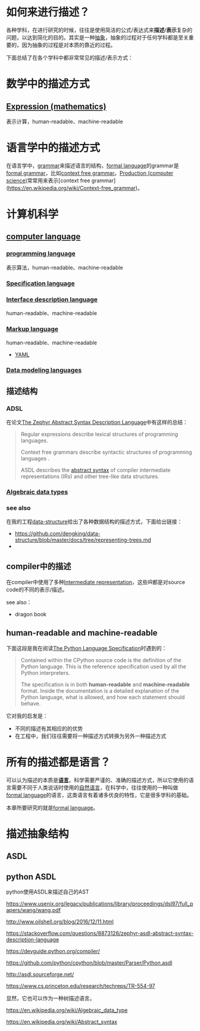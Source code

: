 # 如何来进行描述？

各种学科，在进行研究的时候，往往是使用简洁的公式/表达式来**描述**/**表示**复杂的问题，以达到简化的目的。其实是一种[抽象](https://en.wikipedia.org/wiki/Abstraction)，抽象的过程对于任何学科都是至关重要的，因为抽象的过程是对本质的靠近的过程。

下面总结了在各个学科中都非常常见的描述/表示方式：

# 数学中的描述方式

## [Expression (mathematics)](https://en.wikipedia.org/wiki/Expression_(mathematics))

表示计算，human-readable、machine-readable



# 语言学中的描述方式

在语言学中，[grammar](https://en.wikipedia.org/wiki/Grammar)来描述语言的结构，[formal language](https://en.wikipedia.org/wiki/Well-formed_formula)的grammar是[formal grammar](https://en.wikipedia.org/wiki/Formal_grammar)，比如[context free grammar](https://en.wikipedia.org/wiki/Context-free_grammar)。[Production (computer science)](https://en.wikipedia.org/wiki/Production_(computer_science))常常用来表示[context free grammar](https://en.wikipedia.org/wiki/Context-free_grammar)。



# 计算机科学

## [сomputer language](https://en.wikipedia.org/wiki/Computer_language)

### [programming language](https://en.wikipedia.org/wiki/Programming_language)

表示算法，human-readable、machine-readable

### [Specification language](https://en.wikipedia.org/wiki/Specification_language)



### [Interface description language](https://en.wikipedia.org/wiki/Interface_description_language)

human-readable、machine-readable

### [Markup language](https://en.wikipedia.org/wiki/Markup_language)

human-readable、machine-readable

- [YAML](https://en.wikipedia.org/wiki/YAML)

### [Data modeling languages](https://en.wikipedia.org/wiki/Category:Data_modeling_languages)

## 描述结构

### ADSL

在论文[The Zephyr Abstract Syntax Description Language](https://www.cs.princeton.edu/research/techreps/TR-554-97)中有这样的总结：

> Regular expressions describe lexical structures  of programming languages.
>
> Context free grammars describe syntactic structures of programming languages .
>
> ASDL describes the [abstract syntax](https://en.wikipedia.org/wiki/Abstract_syntax)  of compiler intermediate representations (IRs) and other tree-like data
> structures.

### [Algebraic data types](https://en.wikipedia.org/wiki/Algebraic_data_type)

### see also

在我的工程[data-structure](https://github.com/dengking/data-structure)给出了各种数据结构的描述方式，下面给出链接：

- https://github.com/dengking/data-structure/blob/master/docs/tree/representing-trees.md
- 

## compiler中的描述

在compiler中使用了多种[Intermediate representation](https://en.wikipedia.org/wiki/Intermediate_representation)，这些IR都是对source code的不同的表示/描述。

see also：

- dragon book





## human-readable and machine-readable 

下面这段是我在阅读[The Python Language Specification](https://realpython.com/cpython-source-code-guide/#the-python-language-specification)时遇到的：

> Contained within the CPython source code is the definition of the Python language. This is the reference specification used by all the Python interpreters.
>
> The specification is in both **human-readable** and **machine-readable** format. Inside the documentation is a detailed explanation of the Python language, what is allowed, and how each statement should behave.

它对我的启发是：

- 不同的描述有其相应的的优势
- 在工程中，我们往往需要将一种描述方式转换为另外一种描述方式



# 所有的描述都是语言？

可以认为描述的本质是[**语言**](https://en.wikipedia.org/wiki/Language)。科学需要严谨的、准确的描述方式，所以它使用的语言需要不同于人类说话时使用的[自然语言](https://en.wikipedia.org/wiki/Natural_language)，在科学中，往往使用的一种叫做[formal language](https://en.wikipedia.org/wiki/Well-formed_formula)的语言，这类语言有着诸多优良的特性，它是很多学科的基础。

本章所要研究的就是[formal language](https://en.wikipedia.org/wiki/Well-formed_formula)。













# 描述抽象结构



## ASDL

## python ASDL

python使用ASDL来描述自己的AST

https://www.usenix.org/legacy/publications/library/proceedings/dsl97/full_papers/wang/wang.pdf

http://www.oilshell.org/blog/2016/12/11.html

https://stackoverflow.com/questions/8873126/zephyr-asdl-abstract-syntax-description-language

https://devguide.python.org/compiler/

https://github.com/python/cpython/blob/master/Parser/Python.asdl

http://asdl.sourceforge.net/

https://www.cs.princeton.edu/research/techreps/TR-554-97

显然，它也可以作为一种树描述语言。

https://en.wikipedia.org/wiki/Algebraic_data_type

https://en.wikipedia.org/wiki/Abstract_syntax



